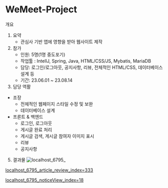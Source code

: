 # WeMeet-Project
개요
1. 요약
   - 관심사 기반 앱에 영향을 받아 웹사이트 제작
2. 참가
   - 인원: 5명(1명 중도포기)
   - 작업툴 : IntellJ, Spring, Java, HTML/CSS/JS, Mybatis, MariaDB
   - 담당: 로그인/로그아웃, 공지사항, 리뷰, 전체적인 HTML/CSS, 데이터베이스 설계 등
   - 기간: 23.06.01 ~ 23.08.14
3. 담당 역활
 - 조장
   - 전체적인 웹페이지 스타일 수정 및 보완
   - 데이터베이스 설계
 - 프론트 & 백엔드
   - 로그인, 로그아웃
   - 게시글 완료 처리
   - 게시글 검색, 게시글 참여자 이미지 표시
   - 리뷰
   - 공지사항
5. 결과물
![localhost_6795_](https://github.com/SunghyunBack/Wemeet-Project/assets/128347334/612e08df-0986-4ded-aec5-50d721192a77)


[localhost_6795_article_review_index=333](https://github.com/SunghyunBack/WeMeet-Project/assets/128347334/e8816bd2-f4cf-4eee-843a-73c6037b7a3f)

[localhost_6795_noticeView_index=18](https://github.com/SunghyunBack/WeMeet-Project/assets/128347334/a6544e50-4524-405c-b9be-d22f4878e554)
